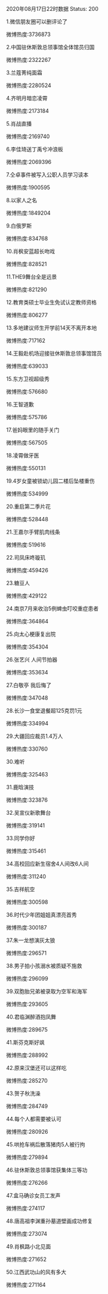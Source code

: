 2020年08月17日22时数据
Status: 200

1.微信朋友圈可以删评论了

微博热度:3736873

2.中国驻休斯敦总领事馆全体馆员归国

微博热度:2322267

3.兰蔻菁纯面霜

微博热度:2280524

4.齐明月暗恋凌霄

微博热度:2173184

5.肖战直播

微博热度:2169740

6.李佳琦送丁禹兮冲浪板

微博热度:2069396

7.仝卓事件被写入公职人员学习读本

微博热度:1900595

8.以家人之名

微博热度:1849204

9.白俄罗斯

微博热度:834768

10.肖枫安蓝超长吻戏

微博热度:828521

11.THE9舞台全是远景

微博热度:821290

12.教育类硕士毕业生免试认定教师资格

微博热度:806277

13.多地建议师生开学前14天不离开本地

微博热度:717162

14.王毅赴机场迎接驻休斯敦总领事馆馆员

微博热度:639033

15.东方卫视超级秀

微博热度:576680

16.王智道歉

微博热度:575786

17.爸妈眼里的随手关门

微博热度:567505

18.凌霄做牙医

微博热度:550131

19.4岁女童被锁幼儿园二楼后坠楼重伤

微博热度:534999

20.重启第二季片花

微博热度:528448

21.王嘉尔手臂肌肉线条

微博热度:519616

22.司凤床咚璇玑

微博热度:459426

23.糖豆人

微博热度:429122

24.南京7月来收治5例蜱虫叮咬重症患者

微博热度:364864

25.向太心梗康复出院

微博热度:354304

26.张艺兴 人间节拍器

微博热度:353634

27.白敬亭 我后悔了

微博热度:347048

28.长沙一食堂退餐超125克罚1元

微博热度:334994

29.大疆回应裁员1.4万人

微博热度:330760

30.难听

微博热度:325463

31.鹿晗演技

微博热度:323876

32.吴宣仪新歌舞台

微博热度:319141

33.同学你好

微博热度:315461

34.高校回应新生宿舍4人间改6人间

微博热度:311240

35.吉祥航空

微博热度:300598

36.时代少年团姐姐真漂亮首秀

微博热度:300187

37.朱一龙想演灰太狼

微博热度:296571

38.男子拍小孩溺水被质疑不施救

微博热度:296099

39.双胞胎兄弟被录取为空军和海军

微博热度:293605

40.君临渊醉酒抱凤舞

微博热度:289675

41.斯芬克斯好飒

微博热度:288992

42.原来汉堡还可以这样吃

微博热度:285270

43.贺子秋洗澡

微博热度:284749

44.每个人都需要被认可

微博热度:280926

45.哄抢车祸后散落猪肉5人被行拘

微博热度:279894

46.驻休斯敦总领事馆获集体三等功

微博热度:276266

47.盒马确诊女员工发声

微博热度:274117

48.唐高祖李渊重孙墓道壁画成功修复

微博热度:273074

49.肖枫路小北见面

微博热度:271652

50.江西武功山的风有多大

微博热度:271164

